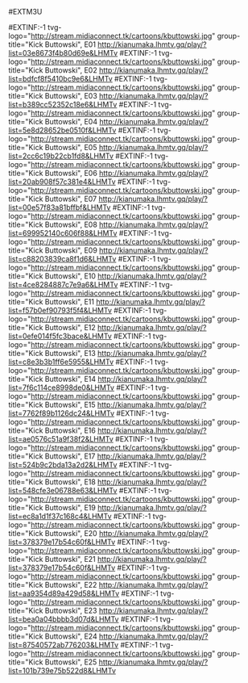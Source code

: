#EXTM3U

#EXTINF:-1 tvg-logo="http://stream.midiaconnect.tk/cartoons/kbuttowski.jpg" group-title="Kick Buttowski", E01
http://kianumaka.lhmtv.gq/play/?list=03e8673f4b80d69e&LHMTv
#EXTINF:-1 tvg-logo="http://stream.midiaconnect.tk/cartoons/kbuttowski.jpg" group-title="Kick Buttowski", E02
http://kianumaka.lhmtv.gq/play/?list=bdfcf8f5410bc9e6&LHMTv
#EXTINF:-1 tvg-logo="http://stream.midiaconnect.tk/cartoons/kbuttowski.jpg" group-title="Kick Buttowski", E03
http://kianumaka.lhmtv.gq/play/?list=b389cc52352c18e6&LHMTv
#EXTINF:-1 tvg-logo="http://stream.midiaconnect.tk/cartoons/kbuttowski.jpg" group-title="Kick Buttowski", E04
http://kianumaka.lhmtv.gq/play/?list=5e8d28652be0510f&LHMTv
#EXTINF:-1 tvg-logo="http://stream.midiaconnect.tk/cartoons/kbuttowski.jpg" group-title="Kick Buttowski", E05
http://kianumaka.lhmtv.gq/play/?list=2cc6c19b22cb1fd8&LHMTv
#EXTINF:-1 tvg-logo="http://stream.midiaconnect.tk/cartoons/kbuttowski.jpg" group-title="Kick Buttowski", E06
http://kianumaka.lhmtv.gq/play/?list=20ab908f57c381e4&LHMTv
#EXTINF:-1 tvg-logo="http://stream.midiaconnect.tk/cartoons/kbuttowski.jpg" group-title="Kick Buttowski", E07
http://kianumaka.lhmtv.gq/play/?list=00e57f83a81bffbf&LHMTv
#EXTINF:-1 tvg-logo="http://stream.midiaconnect.tk/cartoons/kbuttowski.jpg" group-title="Kick Buttowski", E08
http://kianumaka.lhmtv.gq/play/?list=699952140c606f88&LHMTv
#EXTINF:-1 tvg-logo="http://stream.midiaconnect.tk/cartoons/kbuttowski.jpg" group-title="Kick Buttowski", E09
http://kianumaka.lhmtv.gq/play/?list=c88203839ca8f1d6&LHMTv
#EXTINF:-1 tvg-logo="http://stream.midiaconnect.tk/cartoons/kbuttowski.jpg" group-title="Kick Buttowski", E10
http://kianumaka.lhmtv.gq/play/?list=4ce8284887c7e9a6&LHMTv
#EXTINF:-1 tvg-logo="http://stream.midiaconnect.tk/cartoons/kbuttowski.jpg" group-title="Kick Buttowski", E11
http://kianumaka.lhmtv.gq/play/?list=f57b0ef90793f5f4&LHMTv
#EXTINF:-1 tvg-logo="http://stream.midiaconnect.tk/cartoons/kbuttowski.jpg" group-title="Kick Buttowski", E12
http://kianumaka.lhmtv.gq/play/?list=0efe014f5fc3bace&LHMTv
#EXTINF:-1 tvg-logo="http://stream.midiaconnect.tk/cartoons/kbuttowski.jpg" group-title="Kick Buttowski", E13
http://kianumaka.lhmtv.gq/play/?list=c8e3b3b1ff6e5955&LHMTv
#EXTINF:-1 tvg-logo="http://stream.midiaconnect.tk/cartoons/kbuttowski.jpg" group-title="Kick Buttowski", E14
http://kianumaka.lhmtv.gq/play/?list=7f6c114ce8998de0&LHMTv
#EXTINF:-1 tvg-logo="http://stream.midiaconnect.tk/cartoons/kbuttowski.jpg" group-title="Kick Buttowski", E15
http://kianumaka.lhmtv.gq/play/?list=7762f89b1126dc24&LHMTv
#EXTINF:-1 tvg-logo="http://stream.midiaconnect.tk/cartoons/kbuttowski.jpg" group-title="Kick Buttowski", E16
http://kianumaka.lhmtv.gq/play/?list=ae0576c51a9f38f2&LHMTv
#EXTINF:-1 tvg-logo="http://stream.midiaconnect.tk/cartoons/kbuttowski.jpg" group-title="Kick Buttowski", E17
http://kianumaka.lhmtv.gq/play/?list=524b9c2bda13a2d2&LHMTv
#EXTINF:-1 tvg-logo="http://stream.midiaconnect.tk/cartoons/kbuttowski.jpg" group-title="Kick Buttowski", E18
http://kianumaka.lhmtv.gq/play/?list=548cfe3e06788e63&LHMTv
#EXTINF:-1 tvg-logo="http://stream.midiaconnect.tk/cartoons/kbuttowski.jpg" group-title="Kick Buttowski", E19
http://kianumaka.lhmtv.gq/play/?list=ec8a1d1f37c168c4&LHMTv
#EXTINF:-1 tvg-logo="http://stream.midiaconnect.tk/cartoons/kbuttowski.jpg" group-title="Kick Buttowski", E20
http://kianumaka.lhmtv.gq/play/?list=378379e17b54c60f&LHMTv
#EXTINF:-1 tvg-logo="http://stream.midiaconnect.tk/cartoons/kbuttowski.jpg" group-title="Kick Buttowski", E21
http://kianumaka.lhmtv.gq/play/?list=378379e17b54c60f&LHMTv
#EXTINF:-1 tvg-logo="http://stream.midiaconnect.tk/cartoons/kbuttowski.jpg" group-title="Kick Buttowski", E22
http://kianumaka.lhmtv.gq/play/?list=aa9354d89a429d58&LHMTv
#EXTINF:-1 tvg-logo="http://stream.midiaconnect.tk/cartoons/kbuttowski.jpg" group-title="Kick Buttowski", E23
http://kianumaka.lhmtv.gq/play/?list=bea0a04bbbb3d07d&LHMTv
#EXTINF:-1 tvg-logo="http://stream.midiaconnect.tk/cartoons/kbuttowski.jpg" group-title="Kick Buttowski", E24
http://kianumaka.lhmtv.gq/play/?list=87540572ab776203&LHMTv
#EXTINF:-1 tvg-logo="http://stream.midiaconnect.tk/cartoons/kbuttowski.jpg" group-title="Kick Buttowski", E25
http://kianumaka.lhmtv.gq/play/?list=101b739e75b522d8&LHMTv
